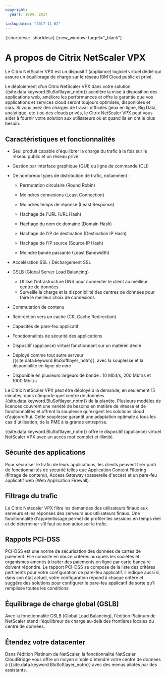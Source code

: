 ```yaml
---
copyright:
  years: 1994, 2017
  
lastupdated: "2017-11-02"
---
```


{:shortdesc: .shortdesc}
{:new_window: target="_blank"}

# A propos de Citrix NetScaler VPX

Le Citrix NetScaler VPX est un dispositif (appliance) logiciel virtuel dédié qui assure un équilibrage de charge sur le
réseau IBM Cloud public et privé.
 

Le déploiement d'un
Citrix NetScaler VPX dans votre solution
{{site.data.keyword.BluSoftlayer_notm}} accélère la mise à disposition des applications web,
améliore les performances et offre la garantie que vos applications et services cloud seront
toujours optimisés, disponibles et sûrs.
Si vous avez des charges de travail difficiles (jeux en ligne, Big Data, analytique, etc.) ou
des clouds privés, le Citrix NetScaler VPX peut vous aider à fournir votre solution aux
utilisateurs où et quand ils en ont le plus besoin.


## Caractéristiques et fonctionnalités

* Seul produit capable d'équilibrer la charge du trafic à la fois sur le réseau public et un réseau privé
* Gestion par interface graphique (GUI) ou ligne de commande (CLI)
* De nombreux types de distribution de trafic, notamment :

  * Permutation circulaire (Round Robin)

  * Moindres connexions (Least Connection)
  * Moindres temps de réponse (Least Response)
  * Hachage de l'URL (URL Hash)
  * Hachage du nom de domaine (Domain Hash)
  * Hachage de l'IP de destination (Destination IP Hash)
  * Hachage de l'IP source (Source IP Hash)
  * Moindre bande passante (Least Bandwidth)
* Accélération SSL / Déchargement SSL
* GSLB (Global Server Load Balancing)
  * Utilise l'infrastructure DNS pour connecter le client au meilleur centre de données
  * Surveille la charge et la disponibilité des centres de données pour faire le meilleur choix de connexions
* Commutation de contenu
* Redirection vers un cache (CR, Cache Redirection)
* Capacités de pare-feu applicatif
* Fonctionnalités de sécurité des applications
* Dispositif (appliance) virtuel fonctionnant sur un matériel dédié
* Déployé comme tout autre serveur {{site.data.keyword.BluSoftlayer_notm}}, avec la souplesse et la disponibilité en ligne de mire
* Disponible en plusieurs largeurs de bande : 10 Mbit/s, 200 Mbit/s et 1000 Mbit/s

Le Citrix NetScaler VPX peut être déployé à la demande, en seulement 15 minutes,
dans n'importe quel centre de données {{site.data.keyword.BluSoftlayer_notm}} de la planète.
Plusieurs modèles de licences couvrent une variété de besoins en matière de
vitesse et de fonctionnalités et offrent la souplesse qu'exigent les solutions cloud d'aujourd'hui.
Cette souplesse garantit une adaptation optimale à tous les cas d'utilisation, de la PME à la grande entreprise.


{{site.data.keyword.BluSoftlayer_notm}} offre le dispositif (appliance) virtuel NetScaler VPX avec un accès root complet et illimité.
   

## Sécurité des applications

Pour sécuriser le trafic de leurs applications, les clients peuvent tirer parti de fonctionnalités de sécurité
telles que Application Content Filtering (filtrage de contenu), Access Gateway (passerelle d'accès) et un pare-feu applicatif web (Web Application Firewall).

## Filtrage du trafic

Le Citrix Netscaler VPX filtre les demandes des utilisateurs finaux aux serveurs et les réponses des serveurs
aux utilisateurs finaux.
Une fonctionnalité d'apprentissage permet de profiler les sessions en temps réel et de déterminer s'il faut ou non autoriser le trafic.



## Rappots PCI-DSS

PCI-DSS est une norme de sécurisation des données de cartes de paiement. Elle consiste en douze critères auxquels les sociétés et organismes
amenés à traiter des paiements en ligne par carte bancaire doivent répondre.
Le rapport PCI-DSS se compose de la liste des critères pertinents pour votre configuration de pare-feu applicatif.
Il indique aussi si, dans son état actuel, votre configuration répond à chaque critère et suggère des solutions pour configurer le pare-feu applicatif de sorte
qu'il remplisse toutes les conditions.


## Équilibrage de charge global (GSLB)

Avec la fonctionnalité GSLB (Global Load Balancing), l'édition Platinum
de NetScaler étend l'équilibreur de charge au-delà des frontières locales du centre de données.
 

## Étendez votre datacenter

Dans l'édition Platinum de NetScaler, la fonctionnalité NetScaler CloudBridge vous offre un moyen
simple d'étendre votre centre de données à {{site.data.keyword.BluSoftlayer_notm}} avec des menus pilotés par des assistants.
 
